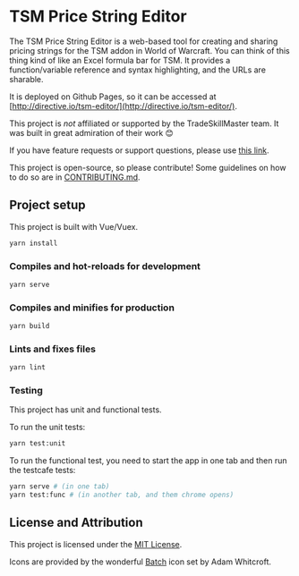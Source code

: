 # TSM Price String Editor

The TSM Price String Editor is a web-based tool for creating and sharing pricing strings for the TSM addon in World of Warcraft. You can think of this thing kind of like an Excel formula bar for TSM. It provides a function/variable reference and syntax highlighting, and the URLs are sharable.

It is deployed on Github Pages, so it can be accessed at [http://directive.io/tsm-editor/](http://directive.io/tsm-editor/).

This project is *not* affiliated or supported by the TradeSkillMaster team. It was built in great admiration of their work 😊

If you have feature requests or support questions, please use [this link](https://github.com/mike-douglas/tsm-editor/issues/new/choose).

This project is open-source, so please contribute! Some guidelines on how to do so are in [CONTRIBUTING.md](CONTRIBUTING.md).

## Project setup

This project is built with Vue/Vuex.

```bash
yarn install
```

### Compiles and hot-reloads for development

```bash
yarn serve
```

### Compiles and minifies for production

```bash
yarn build
```

### Lints and fixes files

```bash
yarn lint
```

### Testing

This project has unit and functional tests.

To run the unit tests:

```bash
yarn test:unit
```

To run the functional test, you need to start the app in one tab and then run the testcafe tests:

```bash
yarn serve # (in one tab)
yarn test:func # (in another tab, and them chrome opens)
```

## License and Attribution

This project is licensed under the [MIT License](LICENSE).

Icons are provided by the wonderful [Batch](http://adamwhitcroft.com/batch/) icon set by Adam Whitcroft.
